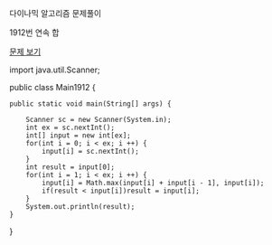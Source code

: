 다이나믹 알고리즘 문제풀이 

1912번  연속 합

<a href="https://www.acmicpc.net/problem/1912">문제 보기</a>

import java.util.Scanner;

public class Main1912 {

	public static void main(String[] args) {
		
		Scanner sc = new Scanner(System.in);
		int ex = sc.nextInt();
		int[] input = new int[ex];
		for(int i = 0; i < ex; i ++) {
			input[i] = sc.nextInt();
		}
		int result = input[0];
		for(int i = 1; i < ex; i ++) {
			input[i] = Math.max(input[i] + input[i - 1], input[i]);
			if(result < input[i])result = input[i];
		}
		System.out.println(result);
	}
}